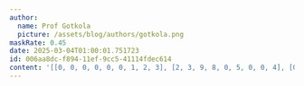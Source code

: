 ```yaml
---
author:
  name: Prof Gotkola
  picture: /assets/blog/authors/gotkola.png
maskRate: 0.45
date: 2025-03-04T01:00:01.751723
id: 006aa8dc-f894-11ef-9cc5-41114fdec614
content: '[[0, 0, 0, 0, 0, 0, 1, 2, 3], [2, 3, 9, 8, 0, 5, 0, 0, 4], [0, 0, 0, 0, 2, 3, 5, 0, 0], [0, 0, 0, 7, 4, 0, 2, 0, 0], [7, 0, 6, 0, 3, 0, 0, 9, 5], [3, 0, 8, 0, 5, 0, 4, 7, 0], [4, 6, 0, 5, 9, 7, 3, 1, 0], [0, 8, 0, 2, 6, 0, 9, 5, 0], [9, 7, 0, 3, 8, 1, 6, 4, 2]]'
---
```

